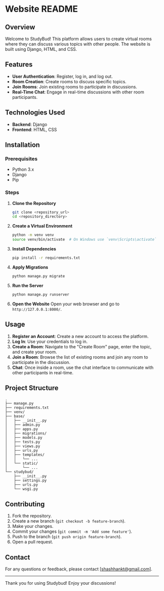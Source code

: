# Website README

## Overview

Welcome to StudyBud! This platform allows users to create virtual rooms where they can discuss various topics with other people. The website is built using Django, HTML, and CSS.

## Features

- **User Authentication**: Register, log in, and log out.
- **Room Creation**: Create rooms to discuss specific topics.
- **Join Rooms**: Join existing rooms to participate in discussions.
- **Real-Time Chat**: Engage in real-time discussions with other room participants.

## Technologies Used

- **Backend**: Django
- **Frontend**: HTML, CSS

## Installation

### Prerequisites

- Python 3.x
- Django
- Pip

### Steps

1. **Clone the Repository**
   ```sh
   git clone <repository_url>
   cd <repository_directory>
   ```

2. **Create a Virtual Environment**
   ```sh
   python -m venv venv
   source venv/bin/activate  # On Windows use `venv\Scripts\activate`
   ```

3. **Install Dependencies**
   ```sh
   pip install -r requirements.txt
   ```

4. **Apply Migrations**
   ```sh
   python manage.py migrate
   ```

5. **Run the Server**
   ```sh
   python manage.py runserver
   ```

6. **Open the Website**
   Open your web browser and go to `http://127.0.0.1:8000/`.

## Usage

1. **Register an Account**: Create a new account to access the platform.
2. **Log In**: Use your credentials to log in.
3. **Create a Room**: Navigate to the "Create Room" page, enter the topic, and create your room.
4. **Join a Room**: Browse the list of existing rooms and join any room to participate in the discussion.
5. **Chat**: Once inside a room, use the chat interface to communicate with other participants in real-time.

## Project Structure

```
.
├── manage.py
├── requirements.txt
├── venv/
├── base/
│   ├── __init__.py
│   ├── admin.py
│   ├── apps.py
│   ├── migrations/
│   ├── models.py
│   ├── tests.py
│   ├── views.py
│   ├── urls.py
│   ├── templates/
│   │   └── ...
│   └── static/
│       └── ...
└── studybud/
    ├── __init__.py
    ├── settings.py
    ├── urls.py
    └── wsgi.py
```

## Contributing

1. Fork the repository.
2. Create a new branch (`git checkout -b feature-branch`).
3. Make your changes.
4. Commit your changes (`git commit -m 'Add some feature'`).
5. Push to the branch (`git push origin feature-branch`).
6. Open a pull request.

## Contact

For any questions or feedback, please contact [shashhankt@gmail.com].

---

Thank you for using Studybud! Enjoy your discussions!
